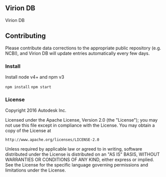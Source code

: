 ## Virion DB

Virion DB

## Contributing

Please contribute data corrections to the appropriate public repository (e.g. NCBI), and Virion DB will update entries automatically every few days.

### Install

Install node v4+ and npm v3

`npm install`
`npm start`

### License

Copyright 2016 Autodesk Inc.

Licensed under the Apache License, Version 2.0 (the "License"); you may not use this file except in compliance with the License. You may obtain a copy of the License at

`http://www.apache.org/licenses/LICENSE-2.0`

Unless required by applicable law or agreed to in writing, software distributed under the License is distributed on an "AS IS" BASIS, WITHOUT WARRANTIES OR CONDITIONS OF ANY KIND, either express or implied. See the License for the specific language governing permissions and limitations under the License.
